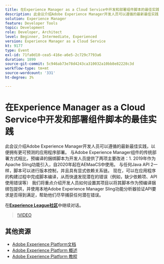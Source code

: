 ```yaml
---
title: 在Experience Manager as a Cloud Service中开发和部署组件脚本的最佳实践
description: 此会议介绍Adobe Experience Manager开发人员可以遵循的最新最佳实践，以便拥有更可预测的应用程序部署。 与Adobe Experience Manager组件的传统部署方式相比，预编译的捆绑脚本为开发人员提供了两项主要改进 — 1，这些改进在2019年作为Apache Sling功能引入，自2020年起在AEMaaCS中使用。 与任何Java API 2一样，脚本可以进行版本控制，并且具有显式依赖关系链。 现在，可以在应用程序的构建过程中完成脚本编译，从而快速发现潜在的错误（例如，缺少依赖项、API使用错误等） 我们将重点介绍开发人员如何设置其项目以将其脚本作为预编译捆绑包提供，并使用本地Adobe Experience Manager Sling功能分析器验证API要求是否得到满足，帮助他们尽早捕获任何潜在错误。
solution: Experience Manager
feature: Developer Tools
topic: Development
role: Developer, Architect
level: Beginner, Intermediate, Experienced
version: Experience Manager as a Cloud Service
kt: 9177
type: Event
exl-id: 71fa0d10-cea5-416e-a6e5-2c729c7793a6
duration: 1899
source-git-commit: 5c946ab73e78d4243ca310032a10bb8e82228c3d
workflow-type: tm+mt
source-wordcount: '331'
ht-degree: 3%

---
```


# 在Experience Manager as a Cloud Service中开发和部署组件脚本的最佳实践

此会议介绍Adobe Experience Manager开发人员可以遵循的最新最佳实践，以便拥有更可预测的应用程序部署。 与Adobe Experience Manager组件的传统部署方式相比，预编译的捆绑脚本为开发人员提供了两项主要改进：1. 2019年作为Apache Sling功能引入，自2020年起在AEMaaCS中使用。 与任何Java API 2一样，脚本可以进行版本控制，并且具有显式依赖关系链。 现在，可以在应用程序的构建过程中完成脚本编译，从而快速发现潜在的错误（例如，缺少依赖项、API使用错误等） 我们将重点介绍开发人员如何设置其项目以将其脚本作为预编译捆绑包提供，并使用本地Adobe Experience Manager Sling功能分析器验证API要求是否得到满足，帮助他们尽早捕获任何潜在错误。

在&#x200B;**[Experience League社区](https://adobe.ly/3zJrS0f)**&#x200B;中继续对话。

>[!VIDEO](https://video.tv.adobe.com/v/337851/?quality=12&learn=on&hidetitle=true)

## 其他资源

- [Adobe Experience Platform文档](https://experienceleague.adobe.com/docs/experience-platform.html)
- [Adobe Experience Platform 概述](https://experienceleague.adobe.com/docs/experience-platform/landing/home.html?lang=zh-Hans)
- [Adobe Experience Platform 教程](https://experienceleague.adobe.com/docs/platform-learn/tutorials/overview.html?lang=en)
